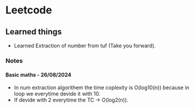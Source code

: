 # Leetcode
## Learned things
- Learned Extraction of number from tuf (Take you forward).

### Notes
#### Basic maths - 26/08/2024
- In num extraction algorithem the time coplexity is O(log10(n)) because in loop we everytime devide it with 10.
- If devide with 2 everytime the TC -> O(log2(n)).